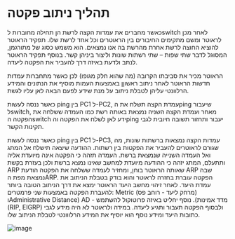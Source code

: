 # תהליך ניתוב פקטה  
כאשר מחברים את עמדות הקצה לרשת הן תחילה מחוברות לswitch לאחר מכן לראוטר ומשם מתקימים החיבורים בין הראוטרים וכל אחד לרשת שלו. תפקיד הראוטר להוציא החוצה לרשת אחרת מהרשת בה אנו נמצאים. הוא משמש כסוג של מתורגמן, המסוגל לדבר שתי שפות – שתי רשתות שונות וליצור ביניהן קשר. בנוסף תפקיד הראוטר לנתב ולדעת באיזה דרך להעביר את הפקטה ליעדה.

הראוטר מכיר את סביבתו הקרובה (מה שהוא חלק מגופו) לכן כאשר מתחברות עמדות חדשות הראוטר לאחר ניתוב ראשוןן באמצעות העמות מוסיף את הנתונים והמידע הרלוונטי עליהן לטבלת ניתוב על מנת שידע לפעם הבאה לאן עליו לגשת.

כאשר ננסה לעשות ping בין PC1 ל-PC2, עמדת הקצה תשלח את הping שיעבור לswitch, מאחר ועמדת הקצה השניה נמצאת באותה רשת כמו העמדה ששלחה את הפקטה הswitch ידע לאן לשלח את הפקטה והping יעבור ותחזור תשובה חיובית לגבי תקינות הקשר.

כאשר ננסה לעשות ping בין PC1 ל-PC3, עמדות הקצה נמצאות ברשתות שונות, מה שגורם לראוטרים להעביר את הפקטות בין רשתות. ההודעה שיצאה תישלח אל המתג ואל העמדה השנייה שנמצאת ברשת. העמדה תזהה כי הפקטה אינה מיועדת אליה ותתעלם, המתג יזהה כי ההודעה מיועדת למחשב שאינו נמצא ברשת ולכן בעזרת בקשת ARP שאותה הראוטר בוחן, ומחזיר לעמדה ששלחה את הפקטה הודעת ARP שבה נמצאת מפת הARP. הפקטה עוברת בחזרה לראוטר והוא בודק בטבלת הניתוב את עמדת היעד. לאחר זיהוי מחשב היעד הראוטר ימצא את דרך הניתוב הטובה ביותר להעברת הפקטה באמצעות שני פרמטרים: Metric (מרחק ליעד - רוחב פס) וAdministrative Distance) AD - מדד אמינות). נוסף יחליט באיזה פרוטוקול להשתמש (RIP, EIGRP) ולבסוף הפקטה תעבור ותגיע ליעדה. במידה ולראוטר לא היה מידע לגבי כתובות היעד ומידע נוסף הוא יוסיף את המידע הרלווונטי לטבלת הניתוב שלו.




  ![image](https://github.com/user-attachments/assets/aa19537a-7dd0-4e67-8e67-1e3d03707505)
